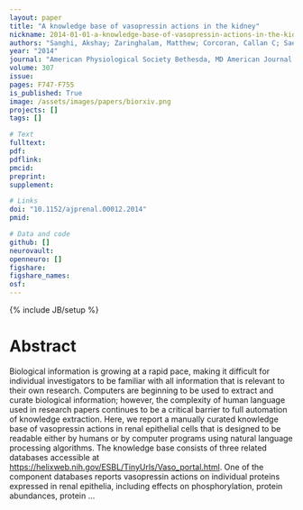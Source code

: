 ```yaml
---
layout: paper
title: "A knowledge base of vasopressin actions in the kidney"
nickname: 2014-01-01-a-knowledge-base-of-vasopressin-actions-in-the-kidney
authors: "Sanghi, Akshay; Zaringhalam, Matthew; Corcoran, Callan C; Saeed, Fahad; Hoffert, Jason D; Sandoval, Pablo; Pisitkun, Trairak; Knepper, Mark A; "
year: "2014"
journal: "American Physiological Society Bethesda, MD American Journal of Physiology-Renal Physiology"
volume: 307
issue:
pages: F747-F755
is_published: True
image: /assets/images/papers/biorxiv.png
projects: []
tags: []

# Text
fulltext:
pdf:
pdflink:
pmcid:
preprint: 
supplement:

# Links
doi: "10.1152/ajprenal.00012.2014"
pmid:

# Data and code
github: []
neurovault:
openneuro: []
figshare:
figshare_names:
osf:
---
```

{% include JB/setup %}

# Abstract

Biological information is growing at a rapid pace, making it difficult for individual investigators to be familiar with all information that is relevant to their own research. Computers are beginning to be used to extract and curate biological information; however, the complexity of human language used in research papers continues to be a critical barrier to full automation of knowledge extraction. Here, we report a manually curated knowledge base of vasopressin actions in renal epithelial cells that is designed to be readable either by humans or by computer programs using natural language processing algorithms. The knowledge base consists of three related databases accessible at https://helixweb.nih.gov/ESBL/TinyUrls/Vaso_portal.html. One of the component databases reports vasopressin actions on individual proteins expressed in renal epithelia, including effects on phosphorylation, protein abundances, protein …
